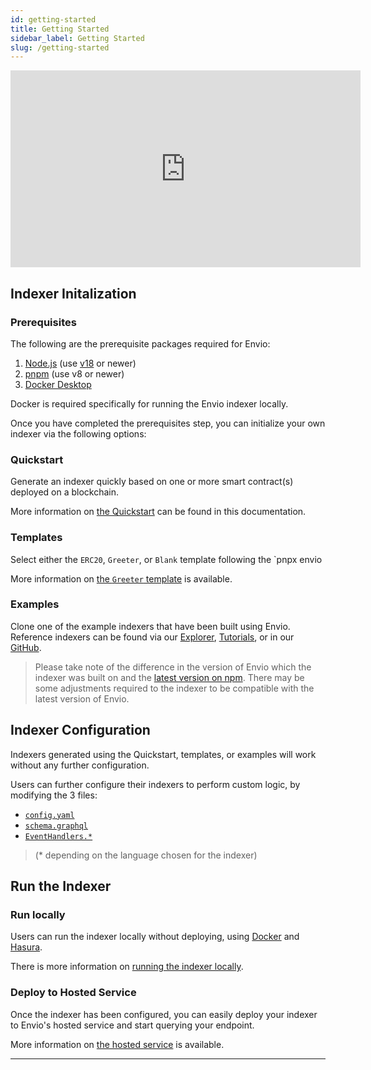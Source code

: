 ```yaml
---
id: getting-started
title: Getting Started
sidebar_label: Getting Started
slug: /getting-started
---
```


<iframe width="560" height="315" src="https://www.youtube.com/embed/LNhaN-Cikis" title="YouTube video player" frameborder="0" allow="accelerometer; autoplay; clipboard-write; encrypted-media; gyroscope; picture-in-picture" allowfullscreen></iframe>

## Indexer Initalization

### Prerequisites

The following are the prerequisite packages required for Envio:

1. [Node.js](https://nodejs.org/en/download/current) (use [v18](https://nodejs.org/download/release/v18.18.0/) or newer)
2. [pnpm](https://pnpm.io/installation) (use v8 or newer)
3. [Docker Desktop](https://www.docker.com/products/docker-desktop/)

Docker is required specifically for running the Envio indexer locally.

Once you have completed the prerequisites step, you can initialize your own indexer via the following options:

### Quickstart

Generate an indexer quickly based on one or more smart contract(s) deployed on a blockchain.

More information on [the Quickstart](./contract-import) can be found in this documentation.

### Templates

Select either the `ERC20`, `Greeter`, or `Blank` template following the `pnpx envio

More information on [the `Greeter` template](./greeter-tutorial) is available.

### Examples

Clone one of the example indexers that have been built using Envio. Reference indexers can be found via our [Explorer](https://envio.dev/explorer), [Tutorials](./tutorial-erc20-token-transfers), or in our [GitHub](https://github.com/enviodev).

> Please take note of the difference in the version of Envio which the indexer was built on and the [latest version on npm](https://www.npmjs.com/package/envio). There may be some adjustments required to the indexer to be compatible with the latest version of Envio.

## Indexer Configuration

Indexers generated using the Quickstart, templates, or examples will work without any further configuration.

Users can further configure their indexers to perform custom logic, by modifying the 3 files:

- [`config.yaml`](configuration-file)
- [`schema.graphql`](./schema)
- [`EventHandlers.*`](./event-handlers)

> (\* depending on the language chosen for the indexer)

## Run the Indexer

### Run locally

Users can run the indexer locally without deploying, using [Docker](https://www.docker.com/products/docker-desktop/) and [Hasura](https://hasura.io/).

There is more information on [running the indexer locally](./running-locally).

### Deploy to Hosted Service

Once the indexer has been configured, you can easily deploy your indexer to Envio's hosted service and start querying your endpoint.

More information on [the hosted service](./hosted-service) is available.

---
